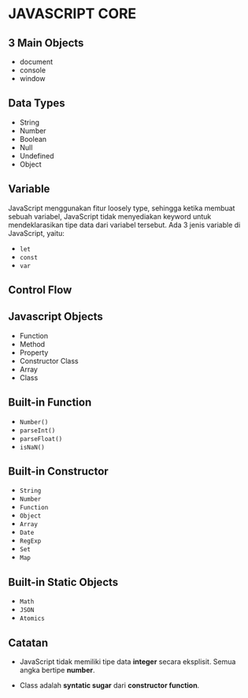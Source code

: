 # JAVASCRIPT CORE

## 3 Main Objects

- document
- console
- window

## Data Types

- String
- Number
- Boolean
- Null
- Undefined
- Object

## Variable

JavaScript menggunakan fitur loosely type, sehingga ketika membuat sebuah variabel, JavaScript tidak menyediakan keyword untuk mendeklarasikan tipe data dari variabel tersebut. Ada 3 jenis variable di JavaScript, yaitu:

- `let`
- `const`
- `var`

## Control Flow

## Javascript Objects

- Function
- Method
- Property
- Constructor Class
- Array
- Class

## Built-in Function

- `Number()`
- `parseInt()`
- `parseFloat()`
- `isNaN()`

## Built-in Constructor

- `String`
- `Number`
- `Function`
- `Object`
- `Array`
- `Date`
- `RegExp`
- `Set`
- `Map`

## Built-in Static Objects

- `Math`
- `JSON`
- `Atomics`


## Catatan

- JavaScript tidak memiliki tipe data **integer** secara eksplisit. Semua angka bertipe **number**.

- Class adalah **syntatic sugar** dari **constructor function**.